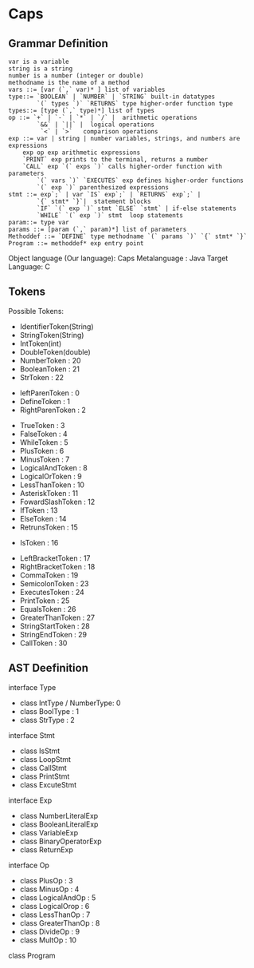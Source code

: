 # Caps #
## Grammar Definition ##
```
var is a variable
string is a string
number is a number (integer or double)
methodname is the name of a method
vars ::= [var (`,` var)* ] list of variables
type::= `BOOLEAN` | `NUMBER` | `STRING` built-in datatypes 
        `(` types `)` `RETURNS` type higher-order function type
types::= [type (`,` type)*] list of types
op ::= `+` | `-` | `*` | `/` |  arithmetic operations
        `&&` | `||` |  logical operations
         `<` | `>`   comparison operations
exp ::= var | string | number variables, strings, and numbers are expressions
	exp op exp arithmetic expressions
	`PRINT` exp prints to the terminal, returns a number
	`CALL` exp `(` exps `)` calls higher-order function with parameters
        `(` vars `)` `EXECUTES` exp defines higher-order functions
        `(` exp `)` parenthesized expressions 
stmt ::= exp`;` | var `IS` exp`;` | `RETURNS` exp`;` | 
        `{` stmt* `}`|  statement blocks 
        `IF` `(` exp `)` stmt `ELSE` `stmt` | if-else statements
        `WHILE` `(` exp `)` stmt  loop statements
param::= type var
params ::= [param (`,` param)*] list of parameters
Methoddef ::= `DEFINE` type methodname `(` params `)` `{` stmt* `}`
Program ::= methoddef* exp entry point	
```
Object language (Our language): Caps
Metalanguage : Java
Target Language: C

## Tokens ##
Possible Tokens:
<!--- covers the var, string, number and types -->
- IdentifierToken(String)
- StringToken(String)
- IntToken(int)
- DoubleToken(double)
- NumberToken : 20 <!--- leave this alone for now -->
- BooleanToken : 21
- StrToken : 22
<!--- covers methoddef -->
- leftParenToken : 0
- DefineToken : 1
- RightParenToken : 2
<!--- covers ops -->
- TrueToken : 3
- FalseToken : 4
- WhileToken : 5
- PlusToken : 6
- MinusToken : 7
- LogicalAndToken : 8
- LogicalOrToken : 9 
- LessThanToken : 10
- AsteriskToken : 11
- FowardSlashToken : 12
- IfToken : 13 
- ElseToken : 14
- RetrunsToken : 15
<!-- covers assign -->
- IsToken : 16
<!-- covers blocks -->
- LeftBracketToken : 17
- RightBracketToken : 18
- CommaToken : 19
- SemicolonToken : 23
- ExecutesToken : 24
- PrintToken : 25
- EqualsToken : 26
- GreaterThanToken : 27
- StringStartToken : 28
- StringEndToken : 29
- CallToken : 30

## AST Deefinition ##
interface Type
- class IntType / NumberType: 0
- class BoolType : 1
- class StrType : 2

interface Stmt
- class IsStmt
- class LoopStmt
- class CallStmt
- class PrintStmt
- class ExcuteStmt

interface Exp
- class NumberLiteralExp
- class BooleanLiteralExp
- class VariableExp
- class BinaryOperatorExp
- class ReturnExp

interface Op
- class PlusOp : 3
- class MinusOp : 4 
- class LogicalAndOp : 5
- class LogicalOrop : 6 
- class LessThanOp : 7
- class GreaterThanOp : 8
- class DivideOp : 9
- class MultOp : 10

class Program

